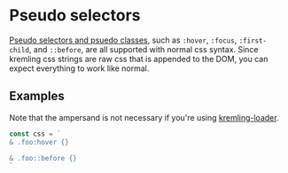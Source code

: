 # Pseudo selectors
[Pseudo selectors and psuedo classes](https://developer.mozilla.org/en-US/docs/Learn/CSS/Introduction_to_CSS/Pseudo-classes_and_pseudo-elements),
such as `:hover`, `:focus`, `:first-child`, and `::before`, are all supported with normal css syntax. Since kremling css strings
are raw css that is appended to the DOM, you can expect everything to work like normal.

## Examples
Note that the ampersand is not necessary if you're using [kremling-loader](/walkthrough/kremling-loader.md).
```js
const css = `
& .foo:hover {}

& .foo::before {}
`
```
